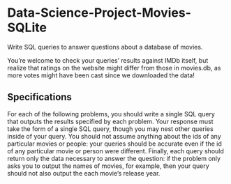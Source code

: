# Data-Science-Project-Movies-SQLite

Write SQL queries to answer questions about a database of movies.

You’re welcome to check your queries’ results against IMDb itself, but realize that ratings on the website might differ from those in movies.db, as more votes might have been cast since we downloaded the data!
## Specifications
 
For each of the following problems, you should write a single SQL query that outputs the results specified by each problem. Your response must take the form of a single SQL query, though you may nest other queries inside of your query. You should not assume anything about the ids of any particular movies or people: your queries should be accurate even if the id of any particular movie or person were different. Finally, each query should return only the data necessary to answer the question: if the problem only asks you to output the names of movies, for example, then your query should not also output the each movie’s release year.
